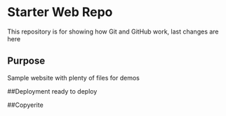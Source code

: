 # Starter Web Repo

This repository is for showing how Git and GitHub work, last changes are here

## Purpose

Sample website with plenty of files for demos


##Deployment
ready to deploy

##Copyerite